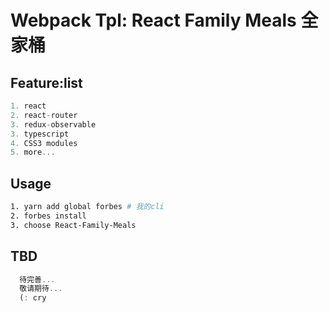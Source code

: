 # Webpack Tpl: React Family Meals 全家桶

## Feature:list

```ts
1. react
2. react-router
3. redux-observable
3. typescript
4. CSS3 modules
5. more...
```

## Usage

```sh
1. yarn add global forbes # 我的cli
2. forbes install
3. choose React-Family-Meals
```

## TBD

```js
  待完善...
  敬请期待...
  (: cry
```
